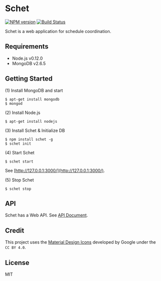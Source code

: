 # Schet

[![NPM version][npm-image]][npm-url] [![Build Status](https://travis-ci.org/shrhdk/schet.svg?branch=master)](travis-url)

Schet is a web application for schedule coordination.

## Requirements

- Node.js v0.12.0
- MongoDB v2.6.5

## Getting Started

(1) Install MongoDB and start

```
$ apt-get install mongodb
$ mongod
```

(2) Install Node.js

```
$ apt-get install nodejs
```

(3) Install Schet & Initialize DB

```
$ npm install schet -g
$ schet init
```

(4) Start Schet

```
$ schet start
```

See [http://127.0.0.1:3000/](http://127.0.0.1:3000/).

(5) Stop Schet

```
$ schet stop
```

## API

Schet has a Web API. See [API Document](doc/API.md).

## Credit

This project uses the [Material Design Icons](https://github.com/google/material-design-icons) developed by Google under the `CC BY 4.0`.

## License

MIT

[npm-url]: https://npmjs.org/package/schet
[npm-image]: https://badge.fury.io/js/schet.svg
[travis-url]: https://travis-ci.org/shrhdk/schet
